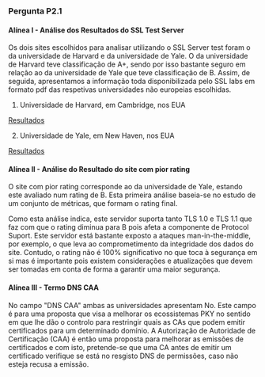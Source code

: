 ### Pergunta P2.1

#### Alínea I - Análise dos Resultados do SSL Test Server

Os dois sites escolhidos para analisar utilizando o SSL Server test foram o da universidade de Harvard e da universidade de Yale. 
O da universidade de Harvard teve classificação de A+, sendo por isso bastante seguro em relação ao da universidade de Yale que teve classificação de B.
Assim, de seguida, apresentamos a informação toda disponibilizada pelo SSL labs em formato pdf das respetivas universidades não europeias escolhidas.

1. Universidade de Harvard, em Cambridge, nos EUA

[Resultados](https://github.com/uminho-miei-engseg-19-20/Grupo3/tree/master/TP2/P2/UniversidadeHarvard.pdf)

2. Universidade de Yale, em New Haven, nos EUA

[Resultados](https://github.com/uminho-miei-engseg-19-20/Grupo3/tree/master/TP2/P2/UniversidadeYale.pdf)

#### Alínea II - Análise do Resultado do site com pior rating

O site com pior rating corresponde ao da universidade de Yale, estando este avaliado num rating de B. Esta primeira análise baseia-se no estudo de um conjunto de métricas, que formam o rating final.

Como esta análise indica, este servidor suporta tanto TLS 1.0 e TLS 1.1 que faz com que o rating diminua para B pois afeta a componente de Protocol Suport. Este servidor está bastante exposto a ataques man-in-the-middle, por exemplo, o que leva ao comprometimento da integridade dos dados do site.
Contudo, o rating não é 100% significativo no que toca à segurança em si mas é importante pois existem considerações e atualizações que devem ser tomadas em conta de forma a garantir uma maior segurança.

#### Alínea III - Termo DNS CAA

No campo "DNS CAA" ambas as universidades apresentam No. Este campo é para uma proposta que visa a melhorar os ecossistemas PKY no sentido em que lhe dão o controlo para restringir quais as CAs que podem emitir certificados para um determinado domínio.
A Autorização de Autoridade de Certificação (CAA) é então uma proposta para melhorar as emissões de certificados e com isto, pretende-se que uma CA antes de emitir um certificado verifique se está no resgisto DNS de permissões, caso não esteja recusa a emissão.




